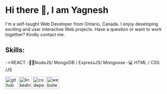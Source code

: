 # Hi there 👋,  I am Yagnesh
I'm a self-taught Web Developer from Ontario, Canada. I enjoy developing exciting and user interactive Web projects. Have a question or want to work together? Kindly contact me.

## Skills:  
-⚛REACT 
-👨‍💻NodeJS/ MongoDB / ExpressJS/ Mongoose
-💻 HTML / CSS /JS



[<img src='https://cdn.jsdelivr.net/npm/simple-icons@3.0.1/icons/github.svg' alt='github' height='40'>](https://github.com/https://github.com/YagneshP)  [<img src='https://cdn.jsdelivr.net/npm/simple-icons@3.0.1/icons/linkedin.svg' alt='linkedin' height='40'>](https://www.linkedin.com/in/https://www.linkedin.com/in/yagneshparekhdev//)  [<img src='https://cdn.jsdelivr.net/npm/simple-icons@3.0.1/icons/codepen.svg' alt='codepen' height='40'>](https://codepen.io/https://codepen.io/Yag)  [<img src='https://cdn.jsdelivr.net/npm/simple-icons@3.0.1/icons/icloud.svg' alt='website' height='40'>](https://www.yagneshparekh.com/)  



